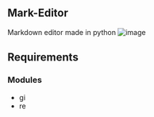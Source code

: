 Mark-Editor
---

Markdown editor made in python
![image](https://user-images.githubusercontent.com/59739923/211162342-bb1a96af-ff21-4474-8cdb-0b56ccd2968e.png)

## Requirements
### Modules
- gi
- re
